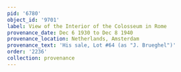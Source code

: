 ```yaml
---
pid: '6780'
object_id: '9701'
label: View of the Interior of the Colosseum in Rome
provenance_date: Dec 6 1930 to Dec 8 1940
provenance_location: Netherlands, Amsterdam
provenance_text: 'His sale, Lot #64 (as "J. Brueghel")'
order: '2236'
collection: provenance
---
```


